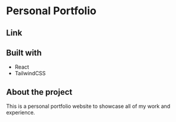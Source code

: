 # Personal Portfolio

## Link



## Built with
- React
- TailwindCSS

## About the project
This is a personal portfolio website to showcase all of my work and experience. 
